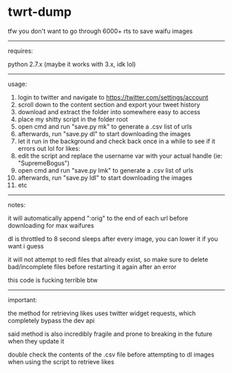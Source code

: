 # twrt-dump
tfw you don't want to go through 6000+ rts to save waifu images

----

requires:

python 2.7.x (maybe it works with 3.x, idk lol)

----

usage:
  1. login to twitter and navigate to https://twitter.com/settings/account
  2. scroll down to the content section and export your tweet history
  3. download and extract the folder into somewhere easy to access
  4. place my shitty script in the folder root
  5. open cmd and run "save.py mk" to generate a .csv list of urls
  6. afterwards, run "save.py dl" to start downloading the images
  7. let it run in the background and check back once in a while to see if it errors out lol
for likes:
  1. edit the script and replace the username var with your actual handle (ie: "SupremeBogus")
  2. open cmd and run "save.py lmk" to generate a .csv list of urls
  3. afterwards, run "save.py ldl" to start downloading the images
  4. etc

----

notes:

it will automatically append ":orig" to the end of each url before downloading for max waifures
  
dl is throttled to 8 second sleeps after every image, you can lower it if you want i guess

it will not attempt to redl files that already exist,
so make sure to delete bad/incomplete files before restarting it again after an error
  
this code is fucking terrible btw

----

important:

the method for retrieving likes uses twitter widget requests, which completely bypass the dev api

said method is also incredibly fragile and prone to breaking in the future when they update it

double check the contents of the .csv file before attempting to dl images when using the script to retrieve likes
